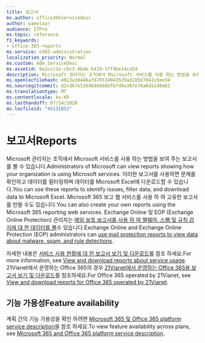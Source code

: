 ```yaml
---
title: 보고서
ms.author: office365servicedesc
author: pamelaar
audience: ITPro
ms.topic: reference
f1_keywords:
- office-365-reports
ms.service: o365-administration
localization_priority: Normal
ms.custom: Adm_ServiceDesc
ms.assetid: 0a2ccc2e-cbc3-4bde-b419-17f4be14cd24
description: Microsoft 관리자는 조직에서 Microsoft 서비스를 사용 하는 방법을 보여 주는 보고서를 볼 수 있습니다. 이러한 보고서를 사용하면 문제를 확인하고 데이터를 필터링하며 데이터를 Microsoft Excel에 다운로드할 수 있습니다. Microsoft 365 보고 웹 서비스를 사용 하 여 고유한 보고서를 만들 수도 있습니다. Exchange Online 및 EOP (Exchange Online Protection) 관리자는 메일 보호 보고서를 사용 하 여 맬웨어, 스팸 및 규칙 감지에 대 한 데이터를 볼 수 있습니다.
ms.openlocfilehash: e013a38446af676534043529ad285b7042c6ee34
ms.sourcegitcommit: d2cd67e52dd646b68bfbfd8a387e70a6da140a62
ms.translationtype: MT
ms.contentlocale: ko-KR
ms.lasthandoff: 07/14/2020
ms.locfileid: "45131852"
---
```

# <a name="reports"></a><span data-ttu-id="18c11-106">보고서</span><span class="sxs-lookup"><span data-stu-id="18c11-106">Reports</span></span>

<span data-ttu-id="18c11-107">Microsoft 관리자는 조직에서 Microsoft 서비스를 사용 하는 방법을 보여 주는 보고서를 볼 수 있습니다.</span><span class="sxs-lookup"><span data-stu-id="18c11-107">Administrators of Microsoft can view reports showing how your organization is using Microsoft services.</span></span> <span data-ttu-id="18c11-108">이러한 보고서를 사용하면 문제를 확인하고 데이터를 필터링하며 데이터를 Microsoft Excel에 다운로드할 수 있습니다.</span><span class="sxs-lookup"><span data-stu-id="18c11-108">You can use these reports to identify issues, filter data, and download data to Microsoft Excel.</span></span> <span data-ttu-id="18c11-109">Microsoft 365 보고 웹 서비스를 사용 하 여 고유한 보고서를 만들 수도 있습니다.</span><span class="sxs-lookup"><span data-stu-id="18c11-109">You can also create your own reports using the Microsoft 365 reporting web services.</span></span> <span data-ttu-id="18c11-110">Exchange Online 및 EOP (Exchange Online Protection) 관리자는 [메일 보호 보고서를 사용 하 여 맬웨어, 스팸 및 규칙 감지에 대 한 데이터를 볼](https://go.microsoft.com/fwlink/p/?LinkId=401102)수 있습니다.</span><span class="sxs-lookup"><span data-stu-id="18c11-110">Exchange Online and Exchange Online Protection (EOP) administrators can [use mail protection reports to view data about malware, spam, and rule detections](https://go.microsoft.com/fwlink/p/?LinkId=401102).</span></span>
  
<span data-ttu-id="18c11-111">자세한 내용은 [서비스 사용 현황에 대 한 보고서 보기 및 다운로드](https://go.microsoft.com/fwlink/p/?LinkID=270182)를 참조 하세요.</span><span class="sxs-lookup"><span data-stu-id="18c11-111">For more information, see [View and download reports about service usage](https://go.microsoft.com/fwlink/p/?LinkID=270182).</span></span> <span data-ttu-id="18c11-112">21Vianet에서 운영하는 Office 365의 경우 [21Vianet에서 운영하는 Office 365용 보고서 보기 및 다운로드](https://go.microsoft.com/fwlink/?LinkID=733348&amp;clcid=0x409)를 참조하세요.</span><span class="sxs-lookup"><span data-stu-id="18c11-112">For Office 365 operated by 21Vianet, see [View and download reports for Office 365 operated by 21Vianet](https://go.microsoft.com/fwlink/?LinkID=733348&amp;clcid=0x409).</span></span>
  
## <a name="feature-availability"></a><span data-ttu-id="18c11-113">기능 가용성</span><span class="sxs-lookup"><span data-stu-id="18c11-113">Feature availability</span></span>

<span data-ttu-id="18c11-114">계획 간의 기능 가용성을 확인 하려면 [Microsoft 365 및 Office 365 platform service description](office-365-platform-service-description.md)을 참조 하세요.</span><span class="sxs-lookup"><span data-stu-id="18c11-114">To view feature availability across plans, see [Microsoft 365 and Office 365 platform service description](office-365-platform-service-description.md).</span></span>
  

